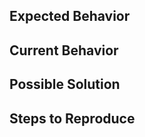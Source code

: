 <!--- Summary -->

## Expected Behavior

## Current Behavior

## Possible Solution

## Steps to Reproduce
